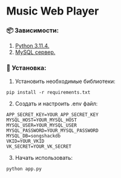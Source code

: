 # Music Web Player
### 📦 Зависимости:
1. [Python 3.11.4.](https://www.python.org/ftp/python/3.11.4/python-3.11.4-amd64.exe)
2. [MySQL сервер.](https://dev.mysql.com/downloads/file/?id=520406)

### 🚀 Установка:
1. Установить необходимые библиотеки:
```
pip install -r requirements.txt
```
2. Создать и настроить .env файл:
```
APP_SECRET_KEY=YOUR_APP_SECRET_KEY
MYSQL_HOST=YOUR_MYSQL_HOST
MYSQL_USER=YOUR_MYSQL_USER
MYSQL_PASSWORD=YOUR_MYSQL_PASSWORD
MYSQL_DB=songshackdb
VKID=YOUR_VKID
VK_SECRET=YOUR_VK_SECRET
```
3. Начать использовать:
```
python app.py
```